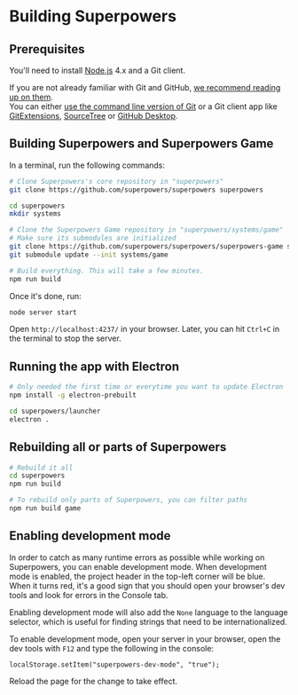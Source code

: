 # Building Superpowers 

## Prerequisites

You'll need to install [Node.js](http://nodejs.org/) 4.x and a Git client.

If you are not already familiar with Git and GitHub,
[we recommend reading up on them](https://google.com/search?q=learn+git+github).  
You can either [use the command line version of Git](http://git-scm.com/) or a Git client app
like [GitExtensions](http://gitextensions.github.io/), [SourceTree](https://www.sourcetreeapp.com/) or [GitHub Desktop](https://desktop.github.com/).

## Building Superpowers and Superpowers Game

In a terminal, run the following commands:

```bash
# Clone Superpowers's core repository in "superpowers"
git clone https://github.com/superpowers/superpowers superpowers

cd superpowers
mkdir systems

# Clone the Superpowers Game repository in "superpowers/systems/game"
# Make sure its submodules are initialized
git clone https://github.com/superpowers/superpowers/superpowers-game systems/game
git submodule update --init systems/game

# Build everything. This will take a few minutes. 
npm run build
```

Once it's done, run:

```bash
node server start
```

Open `http://localhost:4237/` in your browser.
Later, you can hit `Ctrl+C` in the terminal to stop the server.

## Running the app with Electron

```bash
# Only needed the first time or everytime you want to update Electron
npm install -g electron-prebuilt

cd superpowers/launcher
electron .
```

## Rebuilding all or parts of Superpowers

```bash
# Rebuild it all
cd superpowers
npm run build

# To rebuild only parts of Superpowers, you can filter paths
npm run build game
```

## Enabling development mode

In order to catch as many runtime errors as possible while working on Superpowers,
you can enable development mode.
When development mode is enabled, the project header in the top-left corner
will be blue. When it turns red, it's a good sign that you should
open your browser's dev tools and look for errors in the Console tab.

Enabling development mode will also add the `None` language to the language selector, which is useful for finding strings that need to be internationalized.

To enable development mode, open your server in your browser, open the dev tools with `F12` and type the following in the console:

    localStorage.setItem("superpowers-dev-mode", "true");

Reload the page for the change to take effect.
